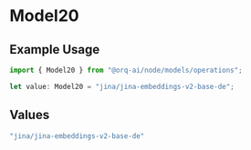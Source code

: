 # Model20

## Example Usage

```typescript
import { Model20 } from "@orq-ai/node/models/operations";

let value: Model20 = "jina/jina-embeddings-v2-base-de";
```

## Values

```typescript
"jina/jina-embeddings-v2-base-de"
```